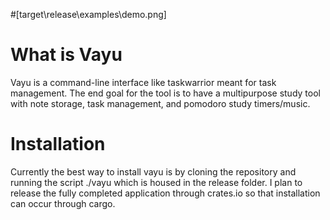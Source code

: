 #[target\release\examples\demo.png]

# What is Vayu
Vayu is a command-line interface like taskwarrior meant for task management. The end goal for the tool is to have a multipurpose study tool with note storage, task management, and pomodoro study timers/music.
# Installation
Currently the best way to install vayu is by cloning the repository and running the script ./vayu which is housed in the release folder. I plan to release the fully completed application through crates.io so that
installation can occur through cargo.
